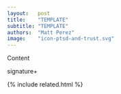 ```yaml
---
layout:   post
title:    "TEMPLATE"
subtitle: "TEMPLATE"
authors:  "Matt Perez"
image:    "icon-ptsd-and-trust.svg"
---
```


<div style='display:none;'>
 <p></p>
</div>

<div class='_center'>
 <div class='_citation'>
  <p>Content</p>
  <div id='_signature'>signature+</div>
 </div>
</div>

{% include related.html %}

